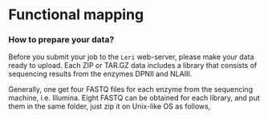 # Functional mapping



### How to prepare your data?

Before you submit your job to the `Leri` web-server, please make your data ready to upload. Each ZIP or TAR.GZ data includes a library that consists of sequencing results from the enzymes DPNII and NLAIII.  

Generally, one get four FASTQ files for each enzyme from the sequencing machine, i.e. Illumina. Eight FASTQ can be obtained for each library, and put them in the same folder, just zip it on Unix-like OS as follows, 

